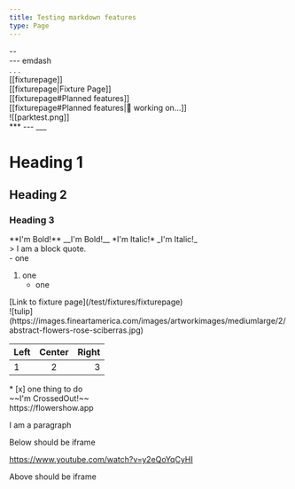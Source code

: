```yaml
---
title: Testing markdown features
type: Page
---
```


<div id="endash">
  -- 
</div>

<div id="emdash">
  --- emdash
</div>

<div id="ellipse">
. . .
</div>

<div id="wikiLink">
[[fixturepage]]
</div>

<div id="wikiLink-custom">
[[fixturepage|Fixture Page]]
</div>

<div id="wikiLink-heading">
[[fixturepage#Planned features]]
</div>

<div id="wikiLink-heading-custom">
[[fixturepage#Planned features|🚧 working on...]]
</div>

<div id="wikiLink-image">
![[parktest.png]]
</div>

<div id="break">
***
---
___
</div>

<div id="headings">

# Heading 1

## Heading 2

### Heading 3

</div>

<div id="emphasis">
**I'm Bold!**
__I'm Bold!__
*I'm Italic!*
_I'm Italic!_
</div>

<div id="blockquote">
> I am a block quote.
</div>

<div id="lists">
- one

1. one
	- one
</div>

<div id="links">
[Link to fixture page](/test/fixtures/fixturepage)
</div>

<div id="images">
![tulip](https://images.fineartamerica.com/images/artworkimages/mediumlarge/2/abstract-flowers-rose-sciberras.jpg)
</div>


| Left | Center | Right |
| :--- |  :---: |  ---: |
| 1    | 2      | 3     |

<div id="task-list">
* [x] one thing to do
</div>

<div id="strikethrough">
~~I'm CrossedOut!~~
</div>

<div id="autolinks">
https://flowershow.app
</div>

<p>I am a paragraph</p>


Below should be iframe

https://www.youtube.com/watch?v=y2eQoYqCyHI

Above should be iframe


